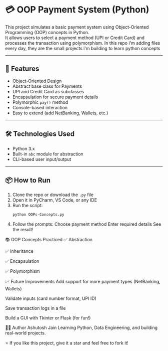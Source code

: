 # 💳 OOP Payment System (Python)

This project simulates a basic payment system using Object-Oriented Programming (OOP) concepts in Python.  
It allows users to select a payment method (UPI or Credit Card) and processes the transaction using polymorphism.
In this repo i'm adding files every day, they are the small projects i'm building to learn python concepts

---

## 🧠 Features

- Object-Oriented Design
- Abstract base class for Payments
- UPI and Credit Card as subclasses
- Encapsulation for secure payment details
- Polymorphic `pay()` method
- Console-based interaction
- Easy to extend (add NetBanking, Wallets, etc.)

---

## 🛠️ Technologies Used

- Python 3.x
- Built-in `abc` module for abstraction
- CLI-based user input/output

---

## 📦 How to Run

1. Clone the repo or download the `.py` file
2. Open it in PyCharm, VS Code, or any IDE
3. Run the script:
   ```bash
   python OOPs-Concepts.py
4. Follow the prompts:
 Choose payment method
 Enter required details
 See the result!

📚 OOP Concepts Practiced
✅ Abstraction

✅ Inheritance

✅ Encapsulation

✅ Polymorphism

📈 Future Improvements
Add support for more payment types (NetBanking, Wallets)

Validate inputs (card number format, UPI ID)

Save transaction logs in a file

Build a GUI with Tkinter or Flask (for fun!)

🧑‍💻 Author
Ashutosh Jain
Learning Python, Data Engineering, and building real-world projects.


⭐ If you like this project, give it a star and feel free to fork it!
